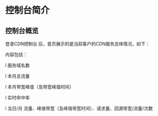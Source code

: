# 控制台简介

## 控制台概览

登录CDN控制台 后，首页展示的是当前客户的CDN服务总体情况，如下：


内容包括：

l  服务域名数

l  本月总流量

l  本月带宽峰值（及带宽峰值时间）

l  实时命中率

l  当日/月 流量、峰值带宽（及峰值带宽时间）、请求量、回源带宽/流量/次数
